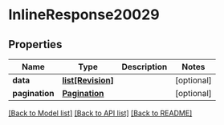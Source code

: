 # InlineResponse20029

## Properties
Name | Type | Description | Notes
------------ | ------------- | ------------- | -------------
**data** | [**list[Revision]**](Revision.md) |  | [optional] 
**pagination** | [**Pagination**](Pagination.md) |  | [optional] 

[[Back to Model list]](../README.md#documentation-for-models) [[Back to API list]](../README.md#documentation-for-api-endpoints) [[Back to README]](../README.md)

